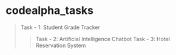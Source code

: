 # codealpha_tasks

> Task - 1: Student Grade Tracker 
>> Task - 2: Artificial Intelligence Chatbot
> Task - 3: Hotel Reservation System
